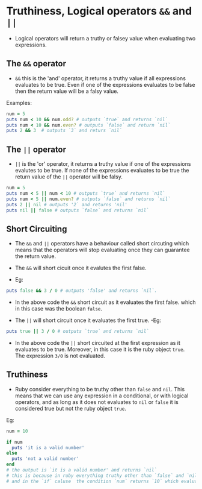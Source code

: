 # Truthiness, Logical operators `&&` and `||`

- Logical operators will return a truthy or falsey value when evaluating two expressions.

## The `&&` operator

- `&&` this is the 'and' operator, it returns a truthy value if all
expressions evaluates to be true. Even if one of the expressions 
evaluates to be false then the return value will be a falsy value.

Examples:

```ruby
num = 5
puts num < 10 && num.odd? # outputs `true` and returns `nil`
puts num < 10 && num.even? # outputs `false` and return `nil`
puts 2 && 3  # outputs `3` and returs `nil`
```

## The `||` operator

- `||` is the 'or' operator, it returns a truthy value if one of the expressions evalutes to be true. If none of the expressions evaluates 
to be true the return value of the `||` operator will be falsy.

```ruby
num = 5
puts num < 5 || num < 10 # outputs `true` and returns `nil`
puts num < 5 || num.even? # outputs `false` and returns `nil`
puts 2 || nil # outputs '2` and returns 'nil'
puts nil || false # outputs `false` and returns `nil`
```


## Short Circuiting

- The `&&` and `||` operators have a behaviour called short circuting 
which means that the operators will stop evaluating once they can guarantee the return value.

- The `&&` will short cicuit once it evalutes the first false.
- Eg: 
```ruby
puts false && 3 / 0 # outputs 'false' and returns `nil`.
```
- In the above code the `&&` short circuit as it evaluates the first
 false. which in this case was the boolean `false`.

- The `||` will short circuit once it evaluates the first true.
-Eg:
```ruby
puts true || 3 / 0 # outputs `true` and returns `nil`
```
- In the above code the `||` short circuited at the first expression as it evaluates to be true. Moreover, in this case it is the ruby object 
`true`. The expression `3/0` is not evaluated.

## Truthiness

- Ruby consider everything to be truthy other than `false` and `nil`.
This means that we can use any expression in a conditional, or with 
logical operators, and as long as it does not evaluates to `nil` or 
`false` it is considered true but not the ruby object `true`.

Eg:
```ruby
num = 10

if num
  puts 'it is a valid number'
else
  puts 'not a valid number'
end
# the output is `it is a valid number' and returns `nil`
# this is because in ruby everything truthy other than `false` and `nil`
# and in the `if` caluse  the condition `num` returns `10` which evaluates to be true as it is neither `false` nor `nil`.
```

